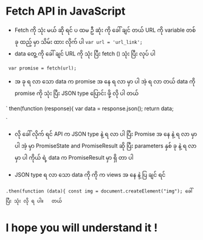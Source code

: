 # Fetch API in JavaScript

-  Fetch ကို သုံး မယ် ဆို ရင် ပ ထမ ဦ ဆုံး ကို ခေါ် ချင် တယ် URL ကို variable တစ် ခု ထည့် မှာ သိမ်း ထား လိုက် ပါ
` var url = 'url_link'; `
-    data တွေ့ ကို ခေါ် ချင် URL ကို သုံး ပြီး fetch () သုံး ပြီး လုပ် ပါ

`  var promise = fetch(url);
`

- အ ခု ရ လာ သော data က promise အ နေ ရ လာ မှာ ပါ အဲ့ ရ လာ တယ် data ကို  promise ကို သုံး ပြီး JSON type ‌ပြောင်း ဖို့ လို ပါ တယ်


`
     then(function (response){
     var data = response.json();
     return data;

`


- လို ခေါ် လိုက် ရင် API က JSON type ‌နဲ့ ရ လာ ပါ ပြီး Promise အ နေ  နဲ့ ရ လာ မှာ ပါ အဲ့ မှာ PromiseState and PromiseResult ဆို ပြီး parameters နှစ် ခု နဲ့ ရ လာ မှာ ပါ ကိုယ် ရဲ့ data က PromiseResult မှာ ရှိ တာ ပါ

- JSON type ရ လာ သော data ကို ကို က views အ နေ နဲ့ ပြ ချင် ရင် 

`
   .then(function (data){
   const img = document.createElement("img");
   ခေါ် ပြီး သုံး လို ရ ပါ။   တယ်
`


# I hope you will understand it !

